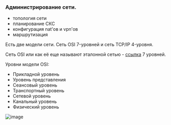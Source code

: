 ### Администрирование сети.
- топология сети
- планирование СКС
- конфигурация nat'ов и vpn'ов
- маршрутизация

Есть две модели сети. Сеть OSI 7-уровней и сеть TCP/IP 4-уровня.

Сеть OSI или как её еще называют эталонной сетью - [ссылка](https://ru.wikipedia.org/wiki/Сетевая_модель_OSI) 7 уровней.

Уровни модели OSI:
- Прикладной уровень
- Уровень представления
- Сеансовый уровень
- Транспортный уровень
- Сетевой уровень
- Канальный уровень
- Физический уровень

![image](https://github.com/tvgVita69/sysadmin/assets/98489171/d19cc52d-21a6-4b87-8984-626c028f29e8)
